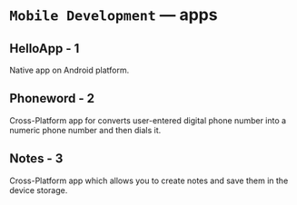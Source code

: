 # `Mobile Development` — apps

## HelloApp - 1
Native app on Android platform.

## Phoneword - 2
Cross-Platform app for converts user-entered digital phone number into a numeric phone number and then dials it.

## Notes - 3
Cross-Platform app which allows you to create notes and save them in the device storage.